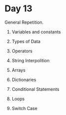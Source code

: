 # Day 13

General Repetition.

1. Variables and constants

2. Types of Data

3. Operators

4. String Interpolition

5. Arrays

6. Dictionaries

7. Conditional Statements

8. Loops

9. Switch Case
